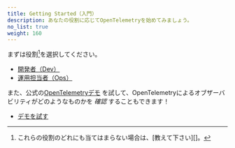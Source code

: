 ```yaml
---
title: Getting Started（入門）
description: あなたの役割に応じてOpenTelemetryを始めてみましょう。
no_list: true
weight: 160
---
```


まずは役割[^1]を選択してください。

<div class="l-get-started-buttons justify-content-start mt-3 ms-3">

- [開発者（Dev）](dev/)
- [運用担当者（Ops）](ops/)

</div>

また、公式の[OpenTelemetryデモ][demo] を試して、OpenTelemetryによるオブザーバビリティがどのようなものかを _確認_ することもできます！

<div class="l-primary-buttons justify-content-start mt-3 mb-5 ms-3">

- [デモを試す][demo]

</div>

[^1]: これらの役割のどれにも当てはまらない場合は、\[教えて下さい]\[]。

[demo]: /ecosystem/demo/
[let us know]: https://github.com/open-telemetry/opentelemetry.io/issues/new?title=Add%20a%20new%20persona:%20My%20Persona&body=Provide%20a%20description%20of%20your%20role%20and%20responsibilities%20and%20what%20your%20observability%20goals%20are
